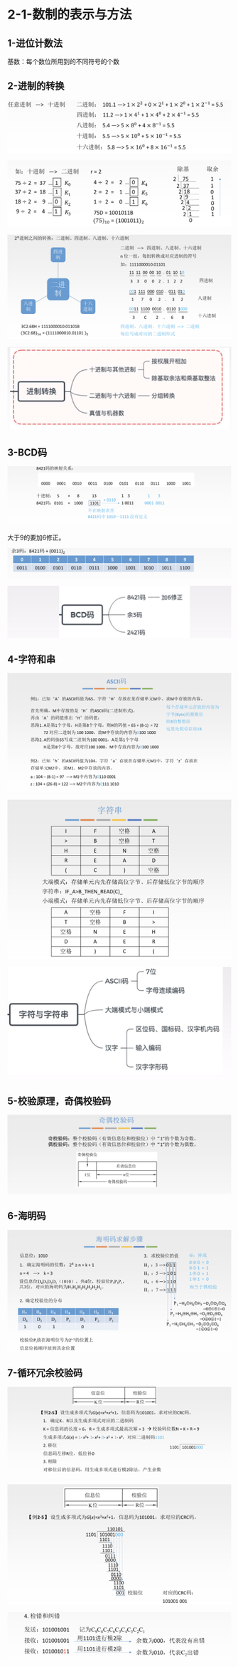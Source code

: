 # 2-1-数制的表示与方法

## 1-进位计数法

基数：每个数位所用到的不同符号的个数

## 2-进制的转换

![](../../.gitbook/assets/image%20%28154%29.png)

![](../../.gitbook/assets/image%20%28291%29.png)

![](../../.gitbook/assets/image%20%2865%29.png)

![](../../.gitbook/assets/image%20%2878%29.png)



## 3-BCD码

![](../../.gitbook/assets/image%20%28265%29.png)

大于9的要加6修正。

![](../../.gitbook/assets/image%20%2841%29.png)

![](../../.gitbook/assets/image%20%28126%29.png)

## 4-字符和串

![](../../.gitbook/assets/image%20%28175%29.png)

![](../../.gitbook/assets/image%20%28106%29.png)

![](../../.gitbook/assets/image%20%287%29.png)

## 5-校验原理，奇偶校验码

![](../../.gitbook/assets/image%20%2854%29.png)

## 6-海明码

![](../../.gitbook/assets/image%20%28324%29.png)

## 7-循环冗余校验码

![](../../.gitbook/assets/image%20%28297%29.png)

![](../../.gitbook/assets/image%20%28128%29.png)

![](../../.gitbook/assets/image%20%2838%29.png)

